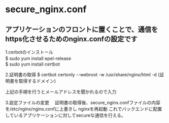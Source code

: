 # secure_nginx.conf

## アプリケーションのフロントに置くことで、通信をhttps化させるためのnginx.confの設定です

1.cerbotのインストール \
 $ sudo yum install epel-release　\
 $ sudo yum install certbot

2.証明書の取得
 $ certbot certonly --webroot -w /usr/share/nginx/html -d (証明書を取得するドメイン)

  上記の手順を行うとメールアドレスを聞かれるので入力

3.設定ファイルの変更
　証明書の取得後、secure_nginx.confファイルの内容を/etc/nginx/nginx.confに上書きし
  nginxを再起動
  これでバックエンドに配置しているアプリケーションに対してsecureな通信を行える。
